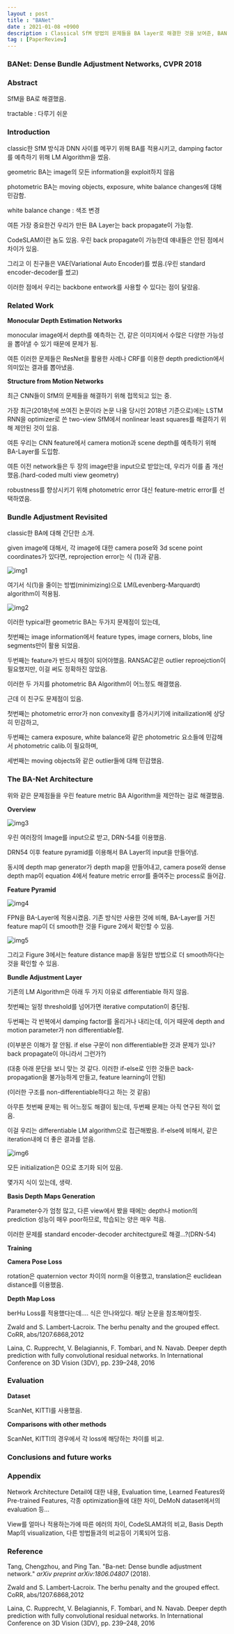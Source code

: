 ```yaml
---
layout : post
title : "BANet"
date : 2021-01-08 +0900
description : Classical SfM 방법의 문제들을 BA layer로 해결한 것을 보여준, BANet: Dense Bundle Adjustment Networks, CVPR 2018 논문의 간단한 리뷰입니다.
tag : [PaperReview]
---
```


### BANet: Dense Bundle Adjustment Networks, CVPR 2018



### Abstract
SfM을 BA로 해결했음. 

tractable : 다루기 쉬운

### Introduction
 classic한 SfM 방식과 DNN 사이를 메꾸기 위해 BA를 적용시키고, damping factor를 예측하기 위해 LM Algorithm을 썼음.

geometric BA는 image의 모든 information을 exploit하지 않음

photometric BA는 moving objects, exposure, white balance changes에 대해 민감함.

white balance change : 색조 변경

여튼 가장 중요한건 우리가 만든 BA Layer는 back propagate이 가능함.

CodeSLAM이란 놈도 있음. 우린 back propagate이 가능한데 얘내들은 안된 점에서 차이가 있음.

그리고 이 친구들은 VAE(Variational Auto Encoder)를 썼음.(우린 standard encoder-decoder를 썼고)

이러한 점에서 우리는 backbone entwork를 사용할 수 있다는 점이 달랐음.

### Related Work
__Monocular Depth Estimation Networks__

monocular image에서 depth를 예측하는 건, 같은 이미지에서 수많은 다양한 가능성을 뽑아낼 수 있기 때문에 문제가 됨.

여튼 이러한 문제들은 ResNet을 활용한 사례나 CRF를 이용한 depth prediction에서 의미있는 결과를 뽑아냈음.

__Structure from Motion Networks__

최근 CNN들이 SfM의 문제들을 해결하기 위해 접목되고 있는 중.

가장 최근(2018년에 쓰여진 논문이라 논문 나올 당시인 2018년 기준으로)에는 LSTM RNN을 optimizer로 쓴
two-view SfM에서 nonlinear least squares를 해결하기 위해 제안된 것이 있음.

여튼 우리는 CNN feature에서 camera motion과 scene depth를 예측하기 위해 BA-Layer를 도입함.

여튼 이전 network들은 두 장의 image만을 input으로 받았는데, 우리가 이를 좀 개선했음.(hard-coded multi view geometry)

robustness를 향상시키기 위해 photometric error 대신 feature-metric error를 선택하였음.



### Bundle Adjustment Revisited
classic한 BA에 대해 간단한 소개.

given image에 대해서, 각 image에 대한 camera pose와 3d scene point coordinates가 있다면, reprojection error는 식 (1)과 같음.

![img1](https://raw.githubusercontent.com/ReaperMaKNaE/reapermaknae.github.io/main/assets/img/20210108-1.png)

여기서 식(1)을 줄이는 방법(minimizing)으로 LM(Levenberg-Marquardt) algorithm이 적용됨.

![img2](https://raw.githubusercontent.com/ReaperMaKNaE/reapermaknae.github.io/main/assets/img/20210108-2.png)

이러한 typical한 geometric BA는 두가지 문제점이 있는데,

첫번째는 image information에서 feature types, image corners, blobs, line segments만이 활용 되었음.

두번째는 feature가 반드시 매칭이 되어야했음. RANSAC같은 outlier reproejction이 필요했지만, 이걸 써도 정확하진 않았음.

이러한 두 가지를 photometric BA Algorithm이 어느정도 해결했음.

근데 이 친구도 문제점이 있음.

첫번째는 photometric error가 non convexity를 증가시키기에 initailization에 상당히 민감하고,

두번째는 camera exposure, white balance와 같은 photometric 요소들에 민감해서 photometric calib.이 필요하며,

세번째는 moving objects와 같은 outlier들에 대해 민감했음.



### The BA-Net Architecture

위와 같은 문제점들을 우린 feature metric BA Algorithm을 제안하는 걸로 해결했음.

__Overview__

![img3](https://raw.githubusercontent.com/ReaperMaKNaE/reapermaknae.github.io/main/assets/img/20210108-3.png)

우린 여러장의 Image를 input으로 받고, DRN-54를 이용했음.

DRN54 이후 feature pyramid를 이용해서 BA Layer의 input을 만들어냄.

동시에 depth map generator가 depth map을 만들어내고, camera pose와 dense depth map이 equation 4에서 feature metric error를 줄여주는 process로 들어감.

__Feature Pyramid__

![img4](https://raw.githubusercontent.com/ReaperMaKNaE/reapermaknae.github.io/main/assets/img/20210108-4.png)

FPN을 BA-Layer에 적용시켰음. 기존 방식만 사용한 것에 비해, BA-Layer를 거친 feature map이 더 smooth한 것을 Figure 2에서 확인할 수 있음.

![img5](https://raw.githubusercontent.com/ReaperMaKNaE/reapermaknae.github.io/main/assets/img/20210108-5.png)

그리고 Figure 3에서는 feature distance map을 동일한 방법으로 더 smooth하다는 것을 확인할 수 있음.

__Bundle Adjustment Layer__

기존의 LM Algorithm은 아래 두 가지 이유로 differentiable 하지 않음.

첫번째는 일정 threshold를 넘어가면 iterative computation이 중단됨.

두번째는 각 반복에서 damping factor를 올리거나 내리는데, 이거 때문에 depth and motion parameter가 non differentiable함.

(이부분은 이해가 잘 안됨. if else 구문이 non differentiable한 것과 문제가 있나? back propagate이 아니라서 그런가?)

(대충 아래 문단을 보니 맞는 것 같다. 이러한 if-else로 인한 것들은 back-propagation을 불가능하게 만들고, feature learning이 안됨)

(이러한 구조를 non-differentiable하다고 하는 것 같음)

아무튼 첫번째 문제는 뭐 어느정도 해결이 됬는데, 두번째 문제는 아직 연구된 적이 없음.

이걸 우리는 differentiable LM algorithm으로 접근해봤음. if-else에 비해서, 같은 iteration내에 더 좋은 결과를 얻음.

![img6](https://raw.githubusercontent.com/ReaperMaKNaE/reapermaknae.github.io/main/assets/img/20210108-6.png)

모든 initialization은 0으로 초기화 되어 있음.

몇가지 식이 있는데, 생략.



__Basis Depth Maps Generation__

Parameter수가 엄청 많고, 다른 view에서 봤을 때에는 depth나 motion의 prediction 성능이 매우 poor하므로, 학습되는 양은 매우 적음.

이러한 문제를 standard encoder-decoder architectgure로 해결...?(DRN-54)

__Training__

__Camera Pose Loss__

rotation은 quaternion vector 차이의 norm을 이용했고, translation은 euclidean distance를 이용했음.

__Depth Map Loss__

berHu Loss를 적용했다는데.... 식은 안나와있다. 해당 논문을 참조해야할듯.

Zwald and S. Lambert-Lacroix. The berhu penalty and the grouped effect. CoRR, abs/1207.6868,2012

Laina, C. Rupprecht, V. Belagiannis, F. Tombari, and N. Navab. Deeper depth prediction with fully
convolutional residual networks. In International Conference on 3D Vision (3DV), pp. 239–248,
2016

### Evaluation


__Dataset__

ScanNet, KITTI를 사용했음.

__Comparisons with other methods__

ScanNet, KITTI의 경우에서 각 loss에 해당하는 차이를 비교.



### Conclusions and future works



### Appendix

Network Architecture Detail에 대한 내용, Evaluation time, Learned Features와 Pre-trained Features, 각종 optimization들에 대한 차이, DeMoN dataset에서의 evaluation 등...

View를 얼마나 적용하는가에 따른 에러의 차이, CodeSLAM과의 비교, Basis Depth Map의 visualization, 다른 방법들과의 비교등이 기록되어 있음.



### Reference

Tang, Chengzhou, and Ping Tan. "Ba-net: Dense bundle adjustment network." *arXiv preprint arXiv:1806.04807* (2018).

Zwald and S. Lambert-Lacroix. The berhu penalty and the grouped effect. CoRR, abs/1207.6868,2012

Laina, C. Rupprecht, V. Belagiannis, F. Tombari, and N. Navab. Deeper depth prediction with fully
convolutional residual networks. In International Conference on 3D Vision (3DV), pp. 239–248,
2016